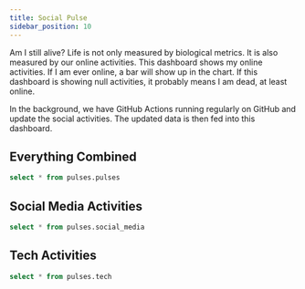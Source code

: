 ```yaml
---
title: Social Pulse
sidebar_position: 10
---
```



Am I still alive? Life is not only measured by biological metrics. It is also measured by our online activities. This dashboard shows my online activities. If I am ever online, a bar will show up in the chart. If this dashboard is showing null activities, it probably means I am dead, at least online.

In the background, we have GitHub Actions running regularly on GitHub and update the social activities. The updated data is then fed into this dashboard.

## Everything Combined



```sql pulses_all
select * from pulses.pulses
```

<CalendarHeatmap
    data={pulses_all}
    date=Date
    value=Value
/>

## Social Media Activities


```sql pulses_social
select * from pulses.social_media
```

<CalendarHeatmap
    data={pulses_social}
    date=Date
    value=Value
/>

## Tech Activities

```sql pulses_tech
select * from pulses.tech
```

<CalendarHeatmap
    data={pulses_tech}
    date=Date
    value=Value
/>
